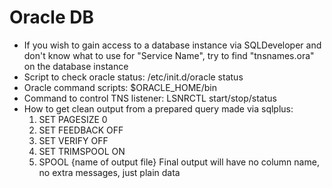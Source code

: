 # Oracle DB

- If you wish to gain access to a database instance via SQLDeveloper and don't know what to use for "Service Name", try to find "tnsnames.ora" on the database instance
- Script to check oracle status: /etc/init.d/oracle status
- Oracle command scripts: $ORACLE_HOME/bin
- Command to control TNS listener: LSNRCTL start/stop/status
- How to get clean output from a prepared query made via sqlplus:
    1. SET PAGESIZE 0
    2. SET FEEDBACK OFF
    3. SET VERIFY OFF
    4. SET TRIMSPOOL ON
    5. SPOOL {name of output file}
    Final output will have no column name, no extra messages, just plain data